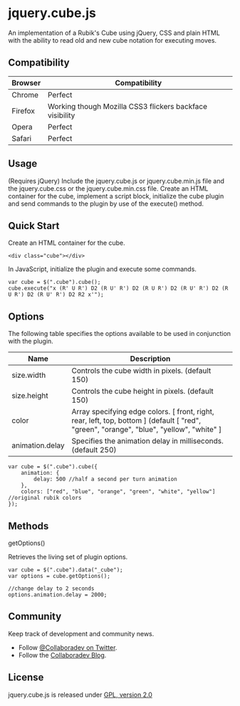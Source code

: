 jquery.cube.js
==============


An implementation of a Rubik's Cube using jQuery, CSS and plain HTML with the ability to read old and new cube notation for executing moves.

## Compatibility

| Browser | Compatibility |
| ------- | ----- |
| Chrome | Perfect |
| Firefox | Working though Mozilla CSS3 flickers backface visibility |
| Opera | Perfect |
| Safari | Perfect |

## Usage

(Requires jQuery) Include the jquery.cube.js or jquery.cube.min.js file and the jquery.cube.css or the jquery.cube.min.css file.
Create an HTML container for the cube, implement a script block, initialize the cube plugin and send commands to the plugin by use of the execute() method.

## Quick Start

Create an HTML container for the cube.

	<div class="cube"></div>

In JavaScript, initialize the plugin and execute some commands.

	var cube = $(".cube").cube();
	cube.execute("x (R' U R') D2 (R U' R') D2 (R U R') D2 (R U' R') D2 (R U R') D2 (R U' R') D2 R2 x'");

## Options

The following table specifies the options available to be used in conjunction with the plugin.

| Name | Description |
| ---- | ----------- |
| size.width | Controls the cube width in pixels. (default 150) |
| size.height | Controls the cube height in pixels. (default 150) |
| color | Array specifying edge colors. [ front, right, rear, left, top, bottom ] (default [ "red", "green", "orange", "blue", "yellow", "white" ] |
| animation.delay | Specifies the animation delay in milliseconds. (default 250) |

    var cube = $(".cube").cube({
        animation: {
            delay: 500 //half a second per turn animation
        },
        colors: ["red", "blue", "orange", "green", "white", "yellow"] //original rubik colors
    });

## Methods

getOptions()

Retrieves the living set of plugin options.

    var cube = $(".cube").data("_cube");
    var options = cube.getOptions();

    //change delay to 2 seconds
    options.animation.delay = 2000;

## Community

Keep track of development and community news.

* Follow [@Collaboradev on Twitter](https://twitter.com/collaboradev).
* Follow the [Collaboradev Blog](http://www.collaboradev.com).

## License

jquery.cube.js is released under [GPL, version 2.0](http://www.gnu.org/licenses/gpl-2.0.html)
